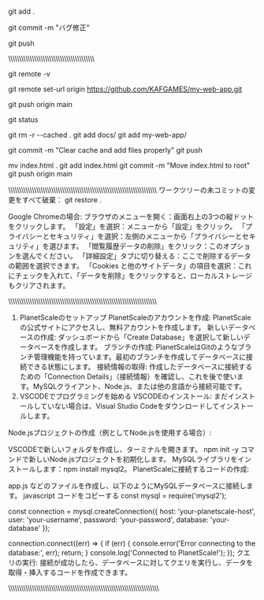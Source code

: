 git add .

git commit -m "バグ修正"

git push

\\\\\\\\\\\\\\\\\\\\\\\\\\\\\\\\\\\\\\\\\\\\\\\\\\\\\\\\\\\\\\\\\\\\\\\\\\\\\\\\




git remote -v

git remote set-url origin https://github.com/KAFGAMES/my-web-app.git

git push origin main

git status






git rm -r --cached .
git add docs/
git add my-web-app/

git commit -m "Clear cache and add files properly"
git push


mv index.html .
git add index.html
git commit -m "Move index.html to root"
git push origin main

\\\\\\\\\\\\\\\\\\\\\\\\\\\\\\\\\\\\\\\\\\\\\\\\\\\\\\\\\\\\\\\\\\\\\\\\\\\\\\\\\\\\\\\\\\\\\\\\\\\\\\\\\\\\\\\\\\\\\\\\\\\\\\\\\\\\\\\\\\
ワークツリーの未コミットの変更をすべて破棄：
git restore .

Google Chromeの場合:
ブラウザのメニューを開く：画面右上の3つの縦ドットをクリックします。
「設定」を選択：メニューから「設定」をクリック。
「プライバシーとセキュリティ」を選択：左側のメニューから「プライバシーとセキュリティ」を選びます。
「閲覧履歴データの削除」をクリック：このオプションを選んでください。
「詳細設定」タブに切り替える：ここで削除するデータの範囲を選択できます。
「Cookies と他のサイトデータ」の項目を選択：これにチェックを入れて、「データを削除」をクリックすると、ローカルストレージもクリアされます。

\\\\\\\\\\\\\\\\\\\\\\\\\\\\\\\\\\\\\\\\\\\\\\\\\\\\\\\\\\\\\\\\\\\\\\\\\\\\\\\\\\\\\\\\\\\\\\\\\\\\\\\\\\\\\\\\\\\\\\\\\\\\\\\\\\\\\\\\\\

1. PlanetScaleのセットアップ
PlanetScaleのアカウントを作成: PlanetScaleの公式サイトにアクセスし、無料アカウントを作成します。
新しいデータベースの作成: ダッシュボードから「Create Database」を選択して新しいデータベースを作成します。
ブランチの作成: PlanetScaleはGitのようなブランチ管理機能を持っています。最初のブランチを作成してデータベースに接続できる状態にします。
接続情報の取得: 作成したデータベースに接続するための「Connection Details」（接続情報）を確認し、これを後で使います。MySQLクライアント、Node.js、または他の言語から接続可能です。
2. VSCODEでプログラミングを始める
VSCODEのインストール: まだインストールしていない場合は、Visual Studio Codeをダウンロードしてインストールします。

Node.jsプロジェクトの作成（例としてNode.jsを使用する場合）:

VSCODEで新しいフォルダを作成し、ターミナルを開きます。
npm init -y コマンドで新しいNode.jsプロジェクトを初期化します。
MySQLライブラリをインストールします：npm install mysql2。
PlanetScaleに接続するコードの作成:

app.js などのファイルを作成し、以下のようにMySQLデータベースに接続します。
javascript
コードをコピーする
const mysql = require('mysql2');

const connection = mysql.createConnection({
    host: 'your-planetscale-host',
    user: 'your-username',
    password: 'your-password',
    database: 'your-database'
});

connection.connect((err) => {
    if (err) {
        console.error('Error connecting to the database:', err);
        return;
    }
    console.log('Connected to PlanetScale!');
});
クエリの実行: 接続が成功したら、データベースに対してクエリを実行し、データを取得・挿入するコードを作成できます。

\\\\\\\\\\\\\\\\\\\\\\\\\\\\\\\\\\\\\\\\\\\\\\\\\\\\\\\\\\\\\\\\\\\\\\\\\\\\\\\\\\\\\\\\\\\\\\\\\\\\\\\\\\\\\\\\\\\\\\\\\\\\\\\\\\\\\\\\\\\\